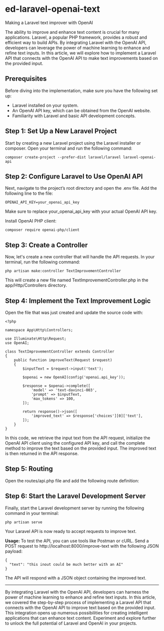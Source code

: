 # ed-laravel-openai-text
Making a Laravel text improver with OpenAI

The ability to improve and enhance text content is crucial for many applications. Laravel, a popular PHP framework, provides a robust and efficient way to build APIs. By integrating Laravel with the OpenAI API, developers can leverage the power of machine learning to enhance and refine text inputs. In this article, we will explore how to implement a Laravel API that connects with the OpenAI API to make text improvements based on the provided input.

## Prerequisites

Before diving into the implementation, make sure you have the following set up:

- Laravel installed on your system.
- An OpenAI API key, which can be obtained from the OpenAI website.
- Familiarity with Laravel and basic API development concepts.

## Step 1: Set Up a New Laravel Project

Start by creating a new Laravel project using the Laravel installer or composer. Open your terminal and run the following command:

```
composer create-project --prefer-dist laravel/laravel laravel-openai-api
```

## Step 2: Configure Laravel to Use OpenAI API

Next, navigate to the project’s root directory and open the .env file. Add the following line to the file:

```
OPENAI_API_KEY=your_openai_api_key
```

Make sure to replace your_openai_api_key with your actual OpenAI API key.

Install OpenAI PHP client:

```
composer require openai-php/client
```

## Step 3: Create a Controller

Now, let's create a new controller that will handle the API requests. In your terminal, run the following command:

```
php artisan make:controller TextImprovementController
```

This will create a new file named TextImprovementController.php in the app/Http/Controllers directory.

## Step 4: Implement the Text Improvement Logic

Open the file that was just created and update the source code with:

```
<?php

namespace App\Http\Controllers;

use Illuminate\Http\Request;
use OpenAI;

class TextImprovementController extends Controller
{
    public function improveText(Request $request)
    {
        $inputText = $request->input('text');
        
        $openai = new OpenAI(config('openai.api_key'));
        
        $response = $openai->complete([
            'model' => 'text-davinci-003',
            'prompt' => $inputText,
            'max_tokens' => 100,
        ]);
        
        return response()->json([
            'improved_text' => $response['choices'][0]['text'],
        ]);
    }
}
```

In this code, we retrieve the input text from the API request, initialize the OpenAI API client using the configured API key, and call the complete method to improve the text based on the provided input. The improved text is then returned in the API response.

## Step 5: Routing

Open the routes/api.php file and add the following route definition:

## Step 6: Start the Laravel Development Server

Finally, start the Laravel development server by running the following command in your terminal:

```
php artisan serve
```

Your Laravel API is now ready to accept requests to improve text.

**Usage:**
To test the API, you can use tools like Postman or cURL. Send a POST request to http://localhost:8000/improve-text with the following JSON payload:

```
{
  "text": "this inout could be much better with an AI"
}
```

The API will respond with a JSON object containing the improved text.

------------------------------------------------------------------------
By integrating Laravel with the OpenAI API, developers can harness the power of machine learning to enhance and refine text inputs. In this article, we covered the step-by-step process of implementing a Laravel API that connects with the OpenAI API to improve text based on the provided input. This integration opens up numerous possibilities for creating intelligent applications that can enhance text content. Experiment and explore further to unlock the full potential of Laravel and OpenAI in your projects.
